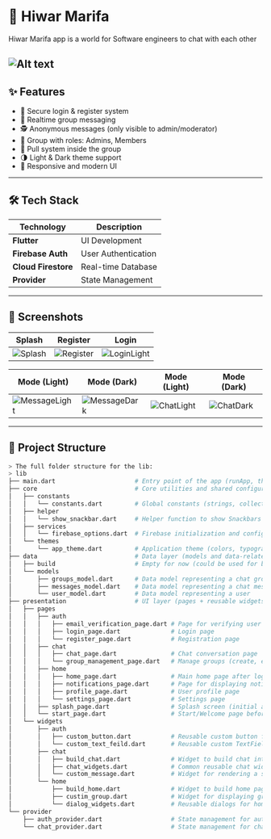 <h1>📲 Hiwar Marifa </h1> 

Hiwar Marifa app is a world for Software engineers to chat with each other

<!-- <p align="left">
<!--   <img src="https://drive.google.com/uc?export=view&id=10-LiUlPMKCSsChSNDj7KcL1ibQ2eKQbI" alt="Hiwar Marifa Logo Light" width="200"/> -->
<!--   <br/> -->
<!--   <img src="https://drive.google.com/uc?export=view&id=1Abulx3bZwA8i-LxlFw0erbnnl5WmS1PU" alt="Hiwar Marifa Logo Dark" width="200"/> -->
<!-- </p> -->

![Alt text](/assets/logo_dark.png)
---

## ✨ Features

- 🔐 Secure login & register system
- 💬 Realtime group messaging
- 🕵️ Anonymous messages (only visible to admin/moderator)
- 👥 Group with roles: Admins, Members
- 🚫 Pull system inside the group
- 🌗 Light & Dark theme support
- 📱 Responsive and modern UI

---

## 🛠 Tech Stack

| Technology          | Description         |
| ------------------- | ------------------- |
| **Flutter**         | UI Development      |
| **Firebase Auth**   | User Authentication |
| **Cloud Firestore** | Real-time Database  |
| **Provider**        | State Management    |

---

## 📸 Screenshots

| Splash                            | Register                              | Login                                |
| --------------------------------- | ------------------------------------- | ------------------------------------ |
| ![Splash](screenshots/splash.png) | ![Register](screenshots/register.png) | ![LoginLight](screenshots/login.png) |

| Mode (Light)                                | Mode (Dark)                               | Mode (Light)                             | Mode (Dark)                            |
| ------------------------------------------- | ----------------------------------------- | ---------------------------------------- | -------------------------------------- |
| ![MessageLight](screenshots/mode_light.png) | ![MessageDark](screenshots/mode_dark.png) | ![ChatLight](screenshots/mode_light.png) | ![ChatDark](screenshots/mode_dark.png) |

---

## 🌱 Project Structure

```bash
> The full folder structure for the lib:      
> lib       
├── main.dart                      # Entry point of the app (runApp, theme, routes, providers)     
├── core                           # Core utilities and shared configurations    
│   ├── constants    
│   │   └── constants.dart         # Global constants (strings, collection names, routes, etc.)   
│   ├── helper    
│   │   └── show_snackbar.dart     # Helper function to show Snackbars in a unified way   
│   ├── services   
│   │   └── firebase_options.dart  # Firebase initialization and configuration (auto-generated)   
│   └── themes   
│       └── app_theme.dart         # Application theme (colors, typography, styles)  
├── data                           # Data layer (models and data-related logic)   
│   ├── build                      # Empty for now (could be used for build-related data/files)   
│   └── models   
│       ├── groups_model.dart      # Data model representing a chat group   
│       ├── messages_model.dart    # Data model representing a chat message   
│       └── user_model.dart        # Data model representing a user   
├── presentation                   # UI layer (pages + reusable widgets)   
│   ├── pages    
│   │   ├── auth    
│   │   │   ├── email_verification_page.dart # Page for verifying user email   
│   │   │   ├── login_page.dart              # Login page   
│   │   │   └── register_page.dart           # Registration page   
│   │   ├── chat   
│   │   │   ├── chat_page.dart               # Chat conversation page   
│   │   │   └── group_management_page.dart   # Manage groups (create, edit, etc.)    
│   │   ├── home   
│   │   │   ├── home_page.dart               # Main home page after login     
│   │   │   ├── notifications_page.dart      # Page for displaying notifications   
│   │   │   ├── profile_page.dart            # User profile page   
│   │   │   └── settings_page.dart           # Settings page    
│   │   ├── splash_page.dart                 # Splash screen (initial app load)    
│   │   └── start_page.dart                  # Start/Welcome page before authentication    
│   └── widgets   
│       ├── auth    
│       │   ├── custom_button.dart           # Reusable custom button for auth screens    
│       │   └── custom_text_feild.dart       # Reusable custom TextField for auth    
│       ├── chat    
│       │   ├── build_chat.dart              # Widget to build chat interface      
│       │   ├── chat_widgets.dart            # Common reusable chat widgets     
│       │   └── custom_message.dart          # Widget for rendering a single chat message     
│       └── home    
│           ├── build_home.dart              # Widget to build home page UI      
│           ├── custim_group.dart            # Widget for displaying groups in home    
│           └── dialog_widgets.dart          # Reusable dialogs for home page      
└── provider     
    ├── auth_provider.dart                   # State management for authentication     
    └── chat_provider.dart                   # State management for chat/groups     

